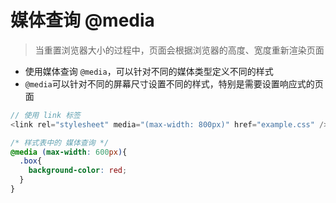 # 媒体查询 @media

> 当重置浏览器大小的过程中，页面会根据浏览器的高度、宽度重新渲染页面

  * 使用媒体查询 `@media`，可以针对不同的媒体类型定义不同的样式
  * `@media`可以针对不同的屏幕尺寸设置不同的样式，特别是需要设置响应式的页面

```js
// 使用 link 标签
<link rel="stylesheet" media="(max-width: 800px)" href="example.css" />
```

```css
/* 样式表中的 媒体查询 */
@media (max-width: 600px){
  .box{
    background-color: red;
  }
}
```
